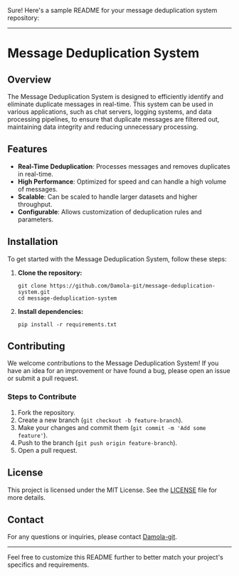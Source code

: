 Sure! Here's a sample README for your message deduplication system repository:

---

# Message Deduplication System

## Overview

The Message Deduplication System is designed to efficiently identify and eliminate duplicate messages in real-time. This system can be used in various applications, such as chat servers, logging systems, and data processing pipelines, to ensure that duplicate messages are filtered out, maintaining data integrity and reducing unnecessary processing.

## Features

- **Real-Time Deduplication**: Processes messages and removes duplicates in real-time.
- **High Performance**: Optimized for speed and can handle a high volume of messages.
- **Scalable**: Can be scaled to handle larger datasets and higher throughput.
- **Configurable**: Allows customization of deduplication rules and parameters.

## Installation

To get started with the Message Deduplication System, follow these steps:

1. **Clone the repository:**
   ```
   git clone https://github.com/Damola-git/message-deduplication-system.git
   cd message-deduplication-system
   ```

3. **Install dependencies:**
   ```
   pip install -r requirements.txt
   ```


## Contributing

We welcome contributions to the Message Deduplication System! If you have an idea for an improvement or have found a bug, please open an issue or submit a pull request.

### Steps to Contribute

1. Fork the repository.
2. Create a new branch (`git checkout -b feature-branch`).
3. Make your changes and commit them (`git commit -m 'Add some feature'`).
4. Push to the branch (`git push origin feature-branch`).
5. Open a pull request.

## License

This project is licensed under the MIT License. See the [LICENSE](LICENSE) file for more details.

## Contact

For any questions or inquiries, please contact [Damola-git](https://github.com/Damola-git).

---

Feel free to customize this README further to better match your project's specifics and requirements.
